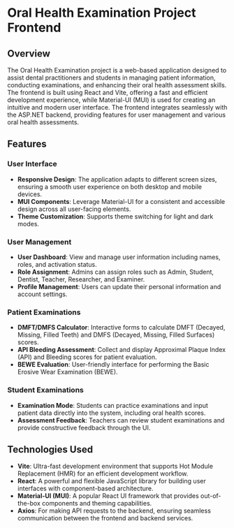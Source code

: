 # Oral Health Examination Project Frontend

## Overview
The Oral Health Examination project is a web-based application designed to assist dental practitioners and students in managing patient information, conducting examinations, and enhancing their oral health assessment skills. The frontend is built using React and Vite, offering a fast and efficient development experience, while Material-UI (MUI) is used for creating an intuitive and modern user interface. The frontend integrates seamlessly with the ASP.NET backend, providing features for user management and various oral health assessments.

## Features

### User Interface
- **Responsive Design**: The application adapts to different screen sizes, ensuring a smooth user experience on both desktop and mobile devices.
- **MUI Components**: Leverage Material-UI for a consistent and accessible design across all user-facing elements.
- **Theme Customization**: Supports theme switching for light and dark modes.

### User Management
- **User Dashboard**: View and manage user information including names, roles, and activation status.
- **Role Assignment**: Admins can assign roles such as Admin, Student, Dentist, Teacher, Researcher, and Examiner.
- **Profile Management**: Users can update their personal information and account settings.

### Patient Examinations
- **DMFT/DMFS Calculator**: Interactive forms to calculate DMFT (Decayed, Missing, Filled Teeth) and DMFS (Decayed, Missing, Filled Surfaces) scores.
- **API Bleeding Assessment**: Collect and display Approximal Plaque Index (API) and Bleeding scores for patient evaluation.
- **BEWE Evaluation**: User-friendly interface for performing the Basic Erosive Wear Examination (BEWE).

### Student Examinations
- **Examination Mode**: Students can practice examinations and input patient data directly into the system, including oral health scores.
- **Assessment Feedback**: Teachers can review student examinations and provide constructive feedback through the UI.

## Technologies Used
- **Vite**: Ultra-fast development environment that supports Hot Module Replacement (HMR) for an efficient development workflow.
- **React**: A powerful and flexible JavaScript library for building user interfaces with component-based architecture.
- **Material-UI (MUI)**: A popular React UI framework that provides out-of-the-box components and theming capabilities.
- **Axios**: For making API requests to the backend, ensuring seamless communication between the frontend and backend services.
